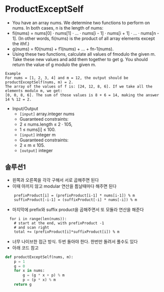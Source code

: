 # ProductExceptSelf

* You have an array nums. We determine two functions to perform on nums. In both cases, n is the length of nums:
* fi(nums) = nums[0] · nums[1] · ... · nums[i - 1] · nums[i + 1] · ... · nums[n - 1]. (In other words, fi(nums) is the product of all array elements except the ithf.)
* g(nums) = f0(nums) + f1(nums) + ... + fn-1(nums).
* Using these two functions, calculate all values of fmodulo the given m. Take these new values and add them together to get g. You should return the value of g modulo the given m.
```
Example
For nums = [1, 2, 3, 4] and m = 12, the output should be
productExceptSelf(nums, m) = 2.
The array of the values of f is: [24, 12, 8, 6]. If we take all the elements modulo m, we get:
[0, 0, 8, 6]. The sum of those values is 8 + 6 = 14, making the answer 14 % 12 = 2.
```
* Input/Output
    * `[input]` array.integer nums
    * Guaranteed constraints:
    * 2 ≤ nums.length ≤ 2 · 105,
    * 1 ≤ nums[i] ≤ 100.
    * `[input]` integer m
    * Guaranteed constraints:
    * 2 ≤ m ≤ 105.
    * `[output]` integer

## 솔루션1
* 왼쪽과 오른쪽을 각각 구해서 서로 곱해주면 된다
* 이때 아끼지 않고 modular 연산을 틈날때마다 해주면 된다
```
    prefixProduct[i] = (prefixProduct[i-1] * nums[i-1]) % m
    suffixProduct[-i-1] = (suffixProduct[-i] * nums[-i]) % m
```
* 마지막에 prefix와  suffix product을 곱해주면서 또 모듈라 연산을 해준다
```
  for i in range(len(nums)):
    # start at the end, with prefixProduct -1
    # and scan right
    total += (prefixProduct[i]*suffixProduct[i]) % m
```
* 너무 나이브한 접근 방식. 두번 돌아야 한다. 한번만 돌려서 풀수도 있다
* 아래 코드 참고
```py
def productExceptSelf(nums, m):
    p = 1
    g = 0
    for x in nums:
        g = (g * x + p) % m
        p = (p * x) % m
    return g
```